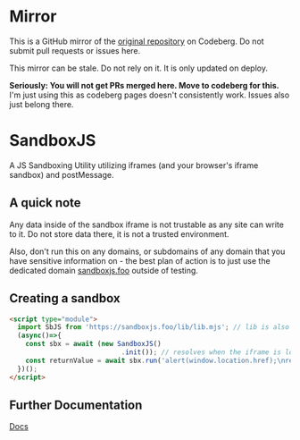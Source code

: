 # Mirror
This is a GitHub mirror of the [original repository](https://codeberg.org/Expo/sbjs) on Codeberg. Do not submit pull requests or issues here.

This mirror can be stale. Do not rely on it. It is only updated on deploy.

**Seriously: You will not get PRs merged here. Move to codeberg for this.** I'm just using this as codeberg pages doesn't consistently work. Issues also just belong there.
# SandboxJS
A JS Sandboxing Utility utilizing iframes (and your browser's iframe sandbox) and postMessage.

## A quick note

Any data inside of the sandbox iframe is not trustable as any site can write to it. Do not store data there, it is not a trusted environment.

Also, don't run this on any domains, or subdomains of any domain that you have sensitive information on - the best plan of action is to just use the dedicated domain [sandboxjs.foo](https://sandboxjs.foo) outside of testing.

## Creating a sandbox

```html
<script type="module">
  import SbJS from 'https://sandboxjs.foo/lib/lib.mjs'; // lib is also exposed as window.SandboxJS - use https://sandboxjs.foo/lib/lib.cjs alongside the window object if you're on commonjs.
  (async()=>{
    const sbx = await (new SandboxJS()
                            .init()); // resolves when the iframe is loaded and ready to go - this should be called before any other methods. You are not required to chain this, but you can.
    const returnValue = await sbx.run('alert(window.location.href);\nreturn `Hi from ${window.location.href}`;') // alerts 'https://sandboxjs.foo/' and returns 'Hi from https://sandboxjs.foo/'
  })();
</script>
```

## Further Documentation
[Docs](https://sandboxjs.foo/docs)
